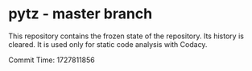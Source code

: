 # pytz - master branch

This repository contains the frozen state of the repository.
Its history is cleared. It is used only for static code
analysis with Codacy.

Commit Time: 1727811856